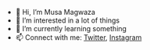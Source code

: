 - 👋 Hi, I’m Musa Magwaza
- 👀 I’m interested in a lot of things
- 🌱 I’m currently learning something
- 📫 Connect with me: [Twitter](https://www.twitter.com/flawedgoat), [Instagram](https://www.instagram.com/flawedgoat)
